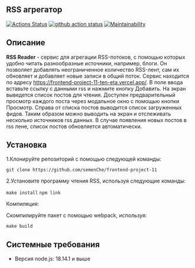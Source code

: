 ## RSS агрегатор

[![Actions Status](https://github.com/michaeldobosh/frontend-project-11/workflows/hexlet-check/badge.svg)](https://github.com/michaeldobosh/frontend-project-11/actions)
[![github action status](https://github.com/michaeldobosh/frontend-project-11/workflows/Node%20CI/badge.svg)](https://github.com/michaeldobosh/frontend-project-11/actions)
[![Maintainability](https://api.codeclimate.com/v1/badges/8e35d789be7cf1a5c8dc/maintainability)](https://codeclimate.com/github/michaeldobosh/frontend-project-11/maintainability)

## Описание
**RSS Reader** - сервис для агрегации RSS-потоков, с помощью которых удобно читать разнообразные источники, например, блоги. Он позволяет добавлять неограниченное количество RSS-лент, сам их обновляет и добавляет новые записи в общий поток.
Сервис находится по адресу https://frontend-project-11-ten-eta.vercel.app/. В поле ввода вставьте ссылку с данными rss и нажмите кнопку Добавить. На экран выведется список постов для чтения. Доступен предварительный просмотр каждого поста через модальное окно с помощью кнопки Просмотр. Справа от списка постов выводится список загруженных фидов. Таким образом можно выводить на экран и отслеживать несколько источников rss данных. В случае появления новых постов в rss лене, список постов обновляется автоматически.

## Установка

1.Клонируйте репозиторий с помощью следующей команды:

```git clone https://github.com/semenChe/frontend-project-11```

2.Установите программу чтения RSS, используя следующие команды:

```make install```
```npm link```

Компиляция:

Скомпилируйте пакет с помощью webpack, используя:

```make build```

## Системные требования

- Версия node.js: 18.14.1 и выше
